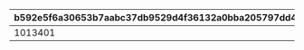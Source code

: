 |b592e5f6a30653b7aabc37db9529d4f36132a0bba205797dd43cadf2f0718883|0a9b571a89d1a47632d751eadf9cd6476059ae8abd5b43f6391e78a405b80ffc|c07bc7d7ec2941ba00b2e739cf8e817b4eeba99e1d03309d90d9786b86eb551c|a82bddde86438467c4c1f8049845fb40472b086a5e3834ca9bd45a23e53e2f9c|
| --- | --- | --- | --- |
|1013401|10134110|1|11001285|